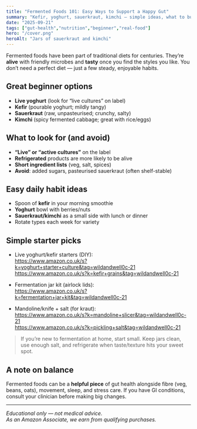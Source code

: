 ```yaml
---
title: "Fermented Foods 101: Easy Ways to Support a Happy Gut"
summary: "Kefir, yoghurt, sauerkraut, kimchi — simple ideas, what to buy, and how to start without the overwhelm."
date: "2025-09-21"
tags: ["gut-health","nutrition","beginner","real-food"]
hero: "/cover.png"
heroAlt: "Jars of sauerkraut and kimchi"
---
```


Fermented foods have been part of traditional diets for centuries. They’re **alive** with friendly microbes and **tasty** once you find the styles you like. You don’t need a perfect diet — just a few steady, enjoyable habits.

## Great beginner options
- **Live yoghurt** (look for “live cultures” on label)  
- **Kefir** (pourable yoghurt; mildly tangy)  
- **Sauerkraut** (raw, unpasteurised; crunchy, salty)  
- **Kimchi** (spicy fermented cabbage; great with rice/eggs)

## What to look for (and avoid)
- **“Live” or “active cultures”** on the label  
- **Refrigerated** products are more likely to be alive  
- **Short ingredient lists** (veg, salt, spices)  
- **Avoid**: added sugars, pasteurised sauerkraut (often shelf-stable)

## Easy daily habit ideas
- Spoon of **kefir** in your morning smoothie  
- **Yoghurt** bowl with berries/nuts  
- **Sauerkraut/kimchi** as a small side with lunch or dinner  
- Rotate types each week for variety

## Simple starter picks
- Live yoghurt/kefir starters (DIY):  
  https://www.amazon.co.uk/s?k=yoghurt+starter+culture&tag=wildandwell0c-21  
  https://www.amazon.co.uk/s?k=kefir+grains&tag=wildandwell0c-21

- Fermentation jar kit (airlock lids):  
  https://www.amazon.co.uk/s?k=fermentation+jar+kit&tag=wildandwell0c-21

- Mandoline/knife + salt (for kraut):  
  https://www.amazon.co.uk/s?k=mandoline+slicer&tag=wildandwell0c-21  
  https://www.amazon.co.uk/s?k=pickling+salt&tag=wildandwell0c-21

> If you’re new to fermentation at home, start small. Keep jars clean, use enough salt, and refrigerate when taste/texture hits your sweet spot.

## A note on balance
Fermented foods can be a **helpful piece** of gut health alongside fibre (veg, beans, oats), movement, sleep, and stress care. If you have GI conditions, consult your clinician before making big changes.

---

*Educational only — not medical advice.*  
*As an Amazon Associate, we earn from qualifying purchases.*
